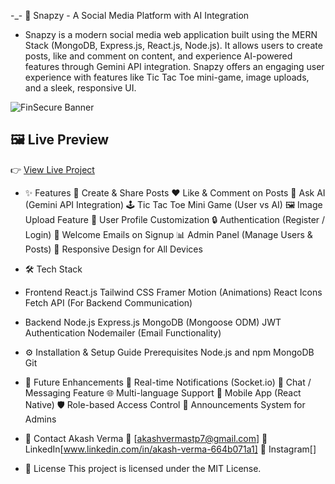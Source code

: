 -_-  📸 Snapzy - A Social Media Platform with AI Integration
- Snapzy is a modern social media web application built using the MERN Stack (MongoDB, Express.js, React.js, Node.js). It allows users to create posts, like and comment on content, and experience AI-powered features through Gemini API integration. Snapzy offers an engaging user experience with features like Tic Tac Toe mini-game, image uploads, and a sleek, responsive UI.

![FinSecure Banner](https://res.cloudinary.com/dsqr9jkvq/image/upload/v1751724584/snapzy-thumbnail_aku5ta.png)


## 🖼️ Live Preview

👉 [View Live Project](https://finsecure-xi.vercel.app)


- ✨ Features
📝 Create & Share Posts
❤️ Like & Comment on Posts
🧠 Ask AI (Gemini API Integration)
🕹️ Tic Tac Toe Mini Game (User vs AI)
🖼️ Image Upload Feature
👤 User Profile Customization
🔒 Authentication (Register / Login)
📨 Welcome Emails on Signup
📊 Admin Panel (Manage Users & Posts)
📱 Responsive Design for All Devices



- 🛠️ Tech Stack

- Frontend
React.js
Tailwind CSS
Framer Motion (Animations)
React Icons
Fetch API (For Backend Communication)


- Backend
Node.js
Express.js
MongoDB (Mongoose ODM)
JWT Authentication
Nodemailer (Email Functionality)



- ⚙️ Installation & Setup Guide
Prerequisites
Node.js and npm
MongoDB
Git



- 📝 Future Enhancements
🔔 Real-time Notifications (Socket.io)
💬 Chat / Messaging Feature
🌐 Multi-language Support
📱 Mobile App (React Native)
🛡️ Role-based Access Control
📢 Announcements System for Admins



- 💌 Contact
Akash Verma
📧 [akashvermastp7@gmail.com]
🔗 LinkedIn[www.linkedin.com/in/akash-verma-664b071a1]
🔗 Instagram[]



- 📜 License
This project is licensed under the MIT License.

